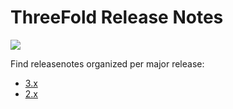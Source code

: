 # ThreeFold Release Notes

![](img/releasenotes.jpg)

Find releasenotes organized per major release:

- [3.x](manual:releasenotes3)  
- [2.x](releasenotes2)  